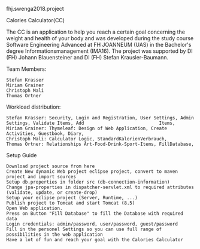 fhj.swenga2018.project

Calories Calculator(CC)

The CC is an application to help you reach a certain goal concerning the weight and health of your body and was developed during the study course Software Engineering Advanced at FH JOANNEUM (UAS) in the Bachelor's degree Informationsmanagement (IMA16). The project was supported by DI (FH) Johann Blauensteiner and DI (FH) Stefan Krausler-Baumann.

Team Members:

    Stefan Krasser
    Miriam Grainer
    Christoph Mali
    Thomas Ortner

Workload distribution:

    Stefan Krasser: Security, Login and Registration, User Settings, Admin Settings, Validate Items, Add 							Items,
    Miriam Grainer: Thymeleaf: Design of Web Application, Create Activities, Guestbook, Diary,
    Christoph Mali: Calculator Logic, StandardKalorienVerbrauch,
    Thomas Ortner: Relationships Art-Food-Drink-Sport-Items, FillDatabase,
    
        
Setup Guide

    Download project source from here
    Create New dynamic Web project eclipse project, convert to maven project and import sources
    Setup db.properties in folder src (db-connection-information)
    Change jpa-properties in dispatcher-servlet.xml to required attributes (validate, update, or create-drop)
    Setup your eclipse project (Server, Runtime, ...)
    Publish project to Tomcat and start Tomcat (8.5)
    Open Web application.
    Press on Button "Fill Database" to fill the Database with required data
    Login credentials: admin/password, user/password, guest/password
    Fill in the personel Settings so you can use full range of possibilities in the web application
    Have a lot of fun and reach your goal with the Calories Calculator

